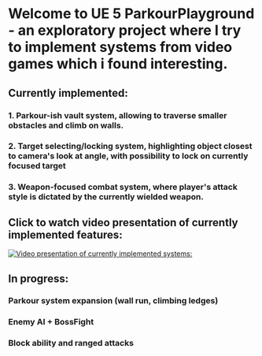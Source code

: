 # Welcome to UE 5 ParkourPlayground - an exploratory project where I try to implement systems from video games which i found interesting.
## Currently implemented:
### 1. Parkour-ish vault system, allowing to traverse smaller obstacles and climb on walls. 
### 2. Target selecting/locking system, highlighting object closest to camera's look at angle, with possibility to lock on currently focused target
### 3. Weapon-focused combat system, where player's attack style is dictated by the currently wielded weapon.

## Click to watch video presentation of currently implemented features:
[![ Video presentation of currently implemented systems:](https://img.youtube.com/vi/rgHKHIJpGDQ/maxresdefault.jpg)](https://www.youtube.com/watch?v=rgHKHIJpGDQ)



## In progress:
### Parkour system expansion (wall run, climbing ledges)
### Enemy AI + BossFight
### Block ability and ranged attacks

